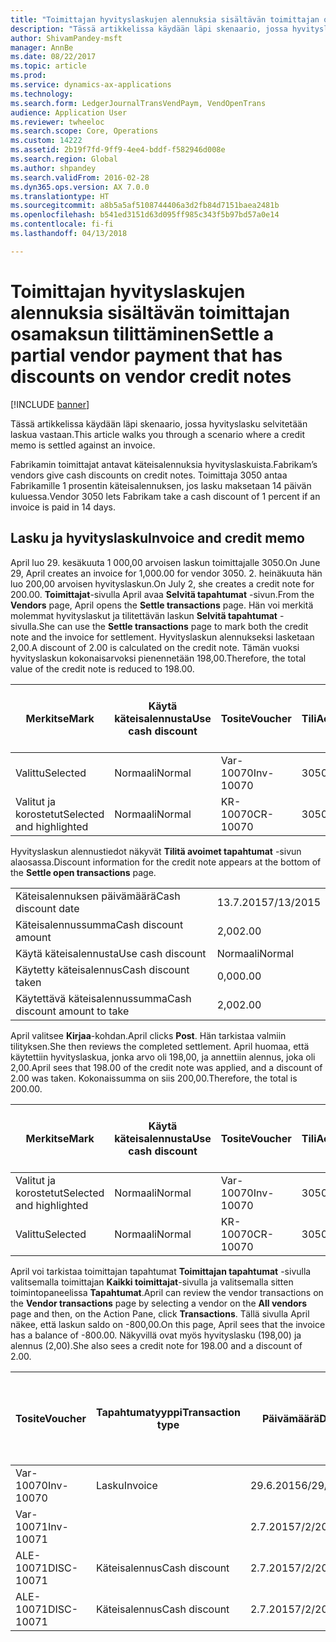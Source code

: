 ```yaml
---
title: "Toimittajan hyvityslaskujen alennuksia sisältävän toimittajan osamaksun tilittäminen"
description: "Tässä artikkelissa käydään läpi skenaario, jossa hyvityslasku selvitetään laskua vastaan."
author: ShivamPandey-msft
manager: AnnBe
ms.date: 08/22/2017
ms.topic: article
ms.prod: 
ms.service: dynamics-ax-applications
ms.technology: 
ms.search.form: LedgerJournalTransVendPaym, VendOpenTrans
audience: Application User
ms.reviewer: twheeloc
ms.search.scope: Core, Operations
ms.custom: 14222
ms.assetid: 2b19f7fd-9ff9-4ee4-bddf-f582946d008e
ms.search.region: Global
ms.author: shpandey
ms.search.validFrom: 2016-02-28
ms.dyn365.ops.version: AX 7.0.0
ms.translationtype: HT
ms.sourcegitcommit: a8b5a5af5108744406a3d2fb84d7151baea2481b
ms.openlocfilehash: b541ed3151d63d095ff985c343f5b97bd57a0e14
ms.contentlocale: fi-fi
ms.lasthandoff: 04/13/2018

---
```


# <a name="settle-a-partial-vendor-payment-that-has-discounts-on-vendor-credit-notes"></a><span data-ttu-id="a2e76-103">Toimittajan hyvityslaskujen alennuksia sisältävän toimittajan osamaksun tilittäminen</span><span class="sxs-lookup"><span data-stu-id="a2e76-103">Settle a partial vendor payment that has discounts on vendor credit notes</span></span>

[!INCLUDE [banner](../includes/banner.md)]

<span data-ttu-id="a2e76-104">Tässä artikkelissa käydään läpi skenaario, jossa hyvityslasku selvitetään laskua vastaan.</span><span class="sxs-lookup"><span data-stu-id="a2e76-104">This article walks you through a scenario where a credit memo is settled against an invoice.</span></span>

<span data-ttu-id="a2e76-105">Fabrikamin toimittajat antavat käteisalennuksia hyvityslaskuista.</span><span class="sxs-lookup"><span data-stu-id="a2e76-105">Fabrikam’s vendors give cash discounts on credit notes.</span></span> <span data-ttu-id="a2e76-106">Toimittaja 3050 antaa Fabrikamille 1 prosentin käteisalennuksen, jos lasku maksetaan 14 päivän kuluessa.</span><span class="sxs-lookup"><span data-stu-id="a2e76-106">Vendor 3050 lets Fabrikam take a cash discount of 1 percent if an invoice is paid in 14 days.</span></span>

## <a name="invoice-and-credit-memo"></a><span data-ttu-id="a2e76-107">Lasku ja hyvityslasku</span><span class="sxs-lookup"><span data-stu-id="a2e76-107">Invoice and credit memo</span></span>
<span data-ttu-id="a2e76-108">April luo 29. kesäkuuta 1 000,00 arvoisen laskun toimittajalle 3050.</span><span class="sxs-lookup"><span data-stu-id="a2e76-108">On June 29, April creates an invoice for 1,000.00 for vendor 3050.</span></span> <span data-ttu-id="a2e76-109">2. heinäkuuta hän luo 200,00 arvoisen hyvityslaskun.</span><span class="sxs-lookup"><span data-stu-id="a2e76-109">On July 2, she creates a credit note for 200.00.</span></span> <span data-ttu-id="a2e76-110">**Toimittajat**-sivulla April avaa **Selvitä tapahtumat** -sivun.</span><span class="sxs-lookup"><span data-stu-id="a2e76-110">From the **Vendors** page, April opens the **Settle transactions** page.</span></span> <span data-ttu-id="a2e76-111">Hän voi merkitä molemmat hyvityslaskut ja tilitettävän laskun **Selvitä tapahtumat** -sivulla.</span><span class="sxs-lookup"><span data-stu-id="a2e76-111">She can use the **Settle transactions** page to mark both the credit note and the invoice for settlement.</span></span> <span data-ttu-id="a2e76-112">Hyvityslaskun alennukseksi lasketaan 2,00.</span><span class="sxs-lookup"><span data-stu-id="a2e76-112">A discount of 2.00 is calculated on the credit note.</span></span> <span data-ttu-id="a2e76-113">Tämän vuoksi hyvityslaskun kokonaisarvoksi pienennetään 198,00.</span><span class="sxs-lookup"><span data-stu-id="a2e76-113">Therefore, the total value of the credit note is reduced to 198.00.</span></span>

| <span data-ttu-id="a2e76-114">Merkitse</span><span class="sxs-lookup"><span data-stu-id="a2e76-114">Mark</span></span>                     | <span data-ttu-id="a2e76-115">Käytä käteisalennusta</span><span class="sxs-lookup"><span data-stu-id="a2e76-115">Use cash discount</span></span> | <span data-ttu-id="a2e76-116">Tosite</span><span class="sxs-lookup"><span data-stu-id="a2e76-116">Voucher</span></span>   | <span data-ttu-id="a2e76-117">Tili</span><span class="sxs-lookup"><span data-stu-id="a2e76-117">Account</span></span> | <span data-ttu-id="a2e76-118">Päivämäärä</span><span class="sxs-lookup"><span data-stu-id="a2e76-118">Date</span></span>      | <span data-ttu-id="a2e76-119">Eräpäivä</span><span class="sxs-lookup"><span data-stu-id="a2e76-119">Due date</span></span>  | <span data-ttu-id="a2e76-120">Lasku</span><span class="sxs-lookup"><span data-stu-id="a2e76-120">Invoice</span></span> | <span data-ttu-id="a2e76-121">Summa tapahtuman valuuttana</span><span class="sxs-lookup"><span data-stu-id="a2e76-121">Amount in transaction currency</span></span> | <span data-ttu-id="a2e76-122">Valuutta</span><span class="sxs-lookup"><span data-stu-id="a2e76-122">Currency</span></span> | <span data-ttu-id="a2e76-123">Täsmäytettävä summa</span><span class="sxs-lookup"><span data-stu-id="a2e76-123">Amount to settle</span></span> |
|--------------------------|-------------------|-----------|---------|-----------|-----------|---------|--------------------------------|----------|------------------|
| <span data-ttu-id="a2e76-124">Valittu</span><span class="sxs-lookup"><span data-stu-id="a2e76-124">Selected</span></span>                 | <span data-ttu-id="a2e76-125">Normaali</span><span class="sxs-lookup"><span data-stu-id="a2e76-125">Normal</span></span>            | <span data-ttu-id="a2e76-126">Var-10070</span><span class="sxs-lookup"><span data-stu-id="a2e76-126">Inv-10070</span></span> | <span data-ttu-id="a2e76-127">3050</span><span class="sxs-lookup"><span data-stu-id="a2e76-127">3050</span></span>    | <span data-ttu-id="a2e76-128">29.6.2015</span><span class="sxs-lookup"><span data-stu-id="a2e76-128">6/29/2015</span></span> | <span data-ttu-id="a2e76-129">29.7.2015</span><span class="sxs-lookup"><span data-stu-id="a2e76-129">7/29/2015</span></span> | <span data-ttu-id="a2e76-130">10070</span><span class="sxs-lookup"><span data-stu-id="a2e76-130">10070</span></span>   | <span data-ttu-id="a2e76-131">-1 000,00</span><span class="sxs-lookup"><span data-stu-id="a2e76-131">-1,000.00</span></span>                      | <span data-ttu-id="a2e76-132">USD</span><span class="sxs-lookup"><span data-stu-id="a2e76-132">USD</span></span>      | <span data-ttu-id="a2e76-133">-990,00</span><span class="sxs-lookup"><span data-stu-id="a2e76-133">-990.00</span></span>          |
| <span data-ttu-id="a2e76-134">Valitut ja korostetut</span><span class="sxs-lookup"><span data-stu-id="a2e76-134">Selected and highlighted</span></span> | <span data-ttu-id="a2e76-135">Normaali</span><span class="sxs-lookup"><span data-stu-id="a2e76-135">Normal</span></span>            | <span data-ttu-id="a2e76-136">KR-10070</span><span class="sxs-lookup"><span data-stu-id="a2e76-136">CR-10070</span></span>  | <span data-ttu-id="a2e76-137">3050</span><span class="sxs-lookup"><span data-stu-id="a2e76-137">3050</span></span>    | <span data-ttu-id="a2e76-138">2.7.2015</span><span class="sxs-lookup"><span data-stu-id="a2e76-138">7/2/2015</span></span>  | <span data-ttu-id="a2e76-139">29.7.2015</span><span class="sxs-lookup"><span data-stu-id="a2e76-139">7/29/2015</span></span> |         | <span data-ttu-id="a2e76-140">200,00</span><span class="sxs-lookup"><span data-stu-id="a2e76-140">200.00</span></span>                         | <span data-ttu-id="a2e76-141">USD</span><span class="sxs-lookup"><span data-stu-id="a2e76-141">USD</span></span>      | <span data-ttu-id="a2e76-142">198,00</span><span class="sxs-lookup"><span data-stu-id="a2e76-142">198.00</span></span>           |

<span data-ttu-id="a2e76-143">Hyvityslaskun alennustiedot näkyvät **Tilitä avoimet tapahtumat** -sivun alaosassa.</span><span class="sxs-lookup"><span data-stu-id="a2e76-143">Discount information for the credit note appears at the bottom of the **Settle open transactions** page.</span></span>

|                              |           |
|------------------------------|-----------|
| <span data-ttu-id="a2e76-144">Käteisalennuksen päivämäärä</span><span class="sxs-lookup"><span data-stu-id="a2e76-144">Cash discount date</span></span>           | <span data-ttu-id="a2e76-145">13.7.2015</span><span class="sxs-lookup"><span data-stu-id="a2e76-145">7/13/2015</span></span> |
| <span data-ttu-id="a2e76-146">Käteisalennussumma</span><span class="sxs-lookup"><span data-stu-id="a2e76-146">Cash discount amount</span></span>         | <span data-ttu-id="a2e76-147">2,00</span><span class="sxs-lookup"><span data-stu-id="a2e76-147">2.00</span></span>      |
| <span data-ttu-id="a2e76-148">Käytä käteisalennusta</span><span class="sxs-lookup"><span data-stu-id="a2e76-148">Use cash discount</span></span>            | <span data-ttu-id="a2e76-149">Normaali</span><span class="sxs-lookup"><span data-stu-id="a2e76-149">Normal</span></span>    |
| <span data-ttu-id="a2e76-150">Käytetty käteisalennus</span><span class="sxs-lookup"><span data-stu-id="a2e76-150">Cash discount taken</span></span>          | <span data-ttu-id="a2e76-151">0,00</span><span class="sxs-lookup"><span data-stu-id="a2e76-151">0.00</span></span>      |
| <span data-ttu-id="a2e76-152">Käytettävä käteisalennussumma</span><span class="sxs-lookup"><span data-stu-id="a2e76-152">Cash discount amount to take</span></span> | <span data-ttu-id="a2e76-153">2,00</span><span class="sxs-lookup"><span data-stu-id="a2e76-153">2.00</span></span>      |

<span data-ttu-id="a2e76-154">April valitsee **Kirjaa**-kohdan.</span><span class="sxs-lookup"><span data-stu-id="a2e76-154">April clicks **Post**.</span></span> <span data-ttu-id="a2e76-155">Hän tarkistaa valmiin tilityksen.</span><span class="sxs-lookup"><span data-stu-id="a2e76-155">She then reviews the completed settlement.</span></span> <span data-ttu-id="a2e76-156">April huomaa, että käytettiin hyvityslaskua, jonka arvo oli 198,00, ja annettiin alennus, joka oli 2,00.</span><span class="sxs-lookup"><span data-stu-id="a2e76-156">April sees that 198.00 of the credit note was applied, and a discount of 2.00 was taken.</span></span> <span data-ttu-id="a2e76-157">Kokonaissumma on siis 200,00.</span><span class="sxs-lookup"><span data-stu-id="a2e76-157">Therefore, the total is 200.00.</span></span>

| <span data-ttu-id="a2e76-158">Merkitse</span><span class="sxs-lookup"><span data-stu-id="a2e76-158">Mark</span></span>                     | <span data-ttu-id="a2e76-159">Käytä käteisalennusta</span><span class="sxs-lookup"><span data-stu-id="a2e76-159">Use cash discount</span></span> | <span data-ttu-id="a2e76-160">Tosite</span><span class="sxs-lookup"><span data-stu-id="a2e76-160">Voucher</span></span>   | <span data-ttu-id="a2e76-161">Tili</span><span class="sxs-lookup"><span data-stu-id="a2e76-161">Account</span></span> | <span data-ttu-id="a2e76-162">Päivämäärä</span><span class="sxs-lookup"><span data-stu-id="a2e76-162">Date</span></span>      | <span data-ttu-id="a2e76-163">Eräpäivä</span><span class="sxs-lookup"><span data-stu-id="a2e76-163">Due date</span></span>  | <span data-ttu-id="a2e76-164">Lasku</span><span class="sxs-lookup"><span data-stu-id="a2e76-164">Invoice</span></span>  | <span data-ttu-id="a2e76-165">Summa tapahtuman valuuttana</span><span class="sxs-lookup"><span data-stu-id="a2e76-165">Amount in transaction currency</span></span> | <span data-ttu-id="a2e76-166">Valuutta</span><span class="sxs-lookup"><span data-stu-id="a2e76-166">Currency</span></span> | <span data-ttu-id="a2e76-167">Täsmäytettävä summa</span><span class="sxs-lookup"><span data-stu-id="a2e76-167">Amount to settle</span></span> |
|--------------------------|-------------------|-----------|---------|-----------|-----------|----------|--------------------------------|----------|------------------|
| <span data-ttu-id="a2e76-168">Valitut ja korostetut</span><span class="sxs-lookup"><span data-stu-id="a2e76-168">Selected and highlighted</span></span> | <span data-ttu-id="a2e76-169">Normaali</span><span class="sxs-lookup"><span data-stu-id="a2e76-169">Normal</span></span>            | <span data-ttu-id="a2e76-170">Var-10070</span><span class="sxs-lookup"><span data-stu-id="a2e76-170">Inv-10070</span></span> | <span data-ttu-id="a2e76-171">3050</span><span class="sxs-lookup"><span data-stu-id="a2e76-171">3050</span></span>    | <span data-ttu-id="a2e76-172">29.6.2015</span><span class="sxs-lookup"><span data-stu-id="a2e76-172">6/29/2015</span></span> | <span data-ttu-id="a2e76-173">29.7.2015</span><span class="sxs-lookup"><span data-stu-id="a2e76-173">7/29/2015</span></span> | <span data-ttu-id="a2e76-174">10070</span><span class="sxs-lookup"><span data-stu-id="a2e76-174">10070</span></span>    | <span data-ttu-id="a2e76-175">-1 000,00</span><span class="sxs-lookup"><span data-stu-id="a2e76-175">-1,000.00</span></span>                      | <span data-ttu-id="a2e76-176">USD</span><span class="sxs-lookup"><span data-stu-id="a2e76-176">USD</span></span>      | <span data-ttu-id="a2e76-177">-200,00</span><span class="sxs-lookup"><span data-stu-id="a2e76-177">-200.00</span></span>          |
| <span data-ttu-id="a2e76-178">Valittu</span><span class="sxs-lookup"><span data-stu-id="a2e76-178">Selected</span></span>                 | <span data-ttu-id="a2e76-179">Normaali</span><span class="sxs-lookup"><span data-stu-id="a2e76-179">Normal</span></span>            | <span data-ttu-id="a2e76-180">KR-10070</span><span class="sxs-lookup"><span data-stu-id="a2e76-180">CR-10070</span></span>  | <span data-ttu-id="a2e76-181">3050</span><span class="sxs-lookup"><span data-stu-id="a2e76-181">3050</span></span>    | <span data-ttu-id="a2e76-182">2.7.2015</span><span class="sxs-lookup"><span data-stu-id="a2e76-182">7/2/2015</span></span>  | <span data-ttu-id="a2e76-183">29.7.2015</span><span class="sxs-lookup"><span data-stu-id="a2e76-183">7/29/2015</span></span> | <span data-ttu-id="a2e76-184">KR-10070</span><span class="sxs-lookup"><span data-stu-id="a2e76-184">CR-10070</span></span> | <span data-ttu-id="a2e76-185">200,00</span><span class="sxs-lookup"><span data-stu-id="a2e76-185">200.00</span></span>                         | <span data-ttu-id="a2e76-186">USD</span><span class="sxs-lookup"><span data-stu-id="a2e76-186">USD</span></span>      | <span data-ttu-id="a2e76-187">198,00</span><span class="sxs-lookup"><span data-stu-id="a2e76-187">198.00</span></span>           |

<span data-ttu-id="a2e76-188">April voi tarkistaa toimittajan tapahtumat **Toimittajan tapahtumat** -sivulla valitsemalla toimittajan **Kaikki toimittajat**-sivulla ja valitsemalla sitten toimintopaneelissa **Tapahtumat**.</span><span class="sxs-lookup"><span data-stu-id="a2e76-188">April can review the vendor transactions on the **Vendor transactions** page by selecting a vendor on the **All vendors** page and then, on the Action Pane, click **Transactions**.</span></span> <span data-ttu-id="a2e76-189">Tällä sivulla April näkee, että laskun saldo on -800,00.</span><span class="sxs-lookup"><span data-stu-id="a2e76-189">On this page, April sees that the invoice has a balance of -800.00.</span></span> <span data-ttu-id="a2e76-190">Näkyvillä ovat myös hyvityslasku (198,00) ja alennus (2,00).</span><span class="sxs-lookup"><span data-stu-id="a2e76-190">She also sees a credit note for 198.00 and a discount of 2.00.</span></span>

| <span data-ttu-id="a2e76-191">Tosite</span><span class="sxs-lookup"><span data-stu-id="a2e76-191">Voucher</span></span>    | <span data-ttu-id="a2e76-192">Tapahtumatyyppi</span><span class="sxs-lookup"><span data-stu-id="a2e76-192">Transaction type</span></span> | <span data-ttu-id="a2e76-193">Päivämäärä</span><span class="sxs-lookup"><span data-stu-id="a2e76-193">Date</span></span>      | <span data-ttu-id="a2e76-194">Lasku</span><span class="sxs-lookup"><span data-stu-id="a2e76-194">Invoice</span></span> | <span data-ttu-id="a2e76-195">Summa tapahtuman valuuttana debet</span><span class="sxs-lookup"><span data-stu-id="a2e76-195">Amount in transaction currency debit</span></span> | <span data-ttu-id="a2e76-196">Summa tapahtuman valuuttana kredit</span><span class="sxs-lookup"><span data-stu-id="a2e76-196">Amount in transaction currency credit</span></span> | <span data-ttu-id="a2e76-197">Saldo</span><span class="sxs-lookup"><span data-stu-id="a2e76-197">Balance</span></span> | <span data-ttu-id="a2e76-198">Valuutta</span><span class="sxs-lookup"><span data-stu-id="a2e76-198">Currency</span></span> |
|------------|------------------|-----------|---------|--------------------------------------|---------------------------------------|---------|----------|
| <span data-ttu-id="a2e76-199">Var-10070</span><span class="sxs-lookup"><span data-stu-id="a2e76-199">Inv-10070</span></span>  | <span data-ttu-id="a2e76-200">Lasku</span><span class="sxs-lookup"><span data-stu-id="a2e76-200">Invoice</span></span>          | <span data-ttu-id="a2e76-201">29.6.2015</span><span class="sxs-lookup"><span data-stu-id="a2e76-201">6/29/2015</span></span> | <span data-ttu-id="a2e76-202">10070</span><span class="sxs-lookup"><span data-stu-id="a2e76-202">10070</span></span>   |                                      | <span data-ttu-id="a2e76-203">1 000,00</span><span class="sxs-lookup"><span data-stu-id="a2e76-203">1,000.00</span></span>                              | <span data-ttu-id="a2e76-204">-800,00</span><span class="sxs-lookup"><span data-stu-id="a2e76-204">-800.00</span></span> | <span data-ttu-id="a2e76-205">USD</span><span class="sxs-lookup"><span data-stu-id="a2e76-205">USD</span></span>      |
| <span data-ttu-id="a2e76-206">Var-10071</span><span class="sxs-lookup"><span data-stu-id="a2e76-206">Inv-10071</span></span>  |                  | <span data-ttu-id="a2e76-207">2.7.2015</span><span class="sxs-lookup"><span data-stu-id="a2e76-207">7/2/2015</span></span>  | <span data-ttu-id="a2e76-208">CR10071</span><span class="sxs-lookup"><span data-stu-id="a2e76-208">CR10071</span></span> | <span data-ttu-id="a2e76-209">200,00</span><span class="sxs-lookup"><span data-stu-id="a2e76-209">200.00</span></span>                               |                                       | <span data-ttu-id="a2e76-210">0,00</span><span class="sxs-lookup"><span data-stu-id="a2e76-210">0.00</span></span>    | <span data-ttu-id="a2e76-211">USD</span><span class="sxs-lookup"><span data-stu-id="a2e76-211">USD</span></span>      |
| <span data-ttu-id="a2e76-212">ALE-10071</span><span class="sxs-lookup"><span data-stu-id="a2e76-212">DISC-10071</span></span> |  <span data-ttu-id="a2e76-213">Käteisalennus</span><span class="sxs-lookup"><span data-stu-id="a2e76-213">Cash discount</span></span>   | <span data-ttu-id="a2e76-214">2.7.2015</span><span class="sxs-lookup"><span data-stu-id="a2e76-214">7/2/2015</span></span>  |         | <span data-ttu-id="a2e76-215">2,00</span><span class="sxs-lookup"><span data-stu-id="a2e76-215">2.00</span></span>                                 |                                       | <span data-ttu-id="a2e76-216">0,00</span><span class="sxs-lookup"><span data-stu-id="a2e76-216">0.00</span></span>    | <span data-ttu-id="a2e76-217">USD</span><span class="sxs-lookup"><span data-stu-id="a2e76-217">USD</span></span>      |
| <span data-ttu-id="a2e76-218">ALE-10071</span><span class="sxs-lookup"><span data-stu-id="a2e76-218">DISC-10071</span></span> |  <span data-ttu-id="a2e76-219">Käteisalennus</span><span class="sxs-lookup"><span data-stu-id="a2e76-219">Cash discount</span></span>   | <span data-ttu-id="a2e76-220">2.7.2015</span><span class="sxs-lookup"><span data-stu-id="a2e76-220">7/2/2015</span></span>  |         |                                      | <span data-ttu-id="a2e76-221">2,00</span><span class="sxs-lookup"><span data-stu-id="a2e76-221">2.00</span></span>                                  | <span data-ttu-id="a2e76-222">0,00</span><span class="sxs-lookup"><span data-stu-id="a2e76-222">0.00</span></span>    | <span data-ttu-id="a2e76-223">USD</span><span class="sxs-lookup"><span data-stu-id="a2e76-223">USD</span></span>      |






